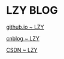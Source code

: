 # LZY BLOG

[github.io ~ LZY](https://linzhenyuyuchen.github.io)

[cnblog ~ LZY](https://www.cnblogs.com/linzhenyu/)

[CSDN ~ LZY](https://blog.csdn.net/LINZHENYU1996)


